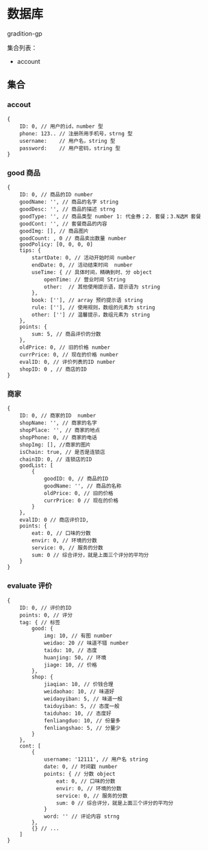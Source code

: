 # 数据库
gradition-gp

集合列表：
* account

## 集合
### accout
	{
    	ID: 0, // 用户的id，number 型
        phone: 123.. // 注册所用手机号，strng 型
        username:    // 用户名，string 型
        password:    // 用户密码，string 型
    }

### good 商品
	{
    	ID: 0, // 商品的ID number
        goodName: '', // 商品的名字 string
        goodDesc: '', // 商品的描述 strng
        goodType: '', // 商品类型 number 1: 代金券；2. 套餐；3.N选M 套餐
        goodCont: '', // 套餐商品的内容
        goodImg: [], // 商品图片
        goodCount: , 0 // 商品卖出数量 number
        goodPolicy: [0, 0, 0, 0]
        tips: {
        	startDate: 0, // 活动开始时间 number
        	endDate: 0, // 活动结束时间  number
            useTime: { // 具体时间，精确到时、分 object
            	openTime: // 营业时间 String
                other:  // 其他使用提示语，提示语为 string
            },
            book: [''], // array 预约提示语 string
            rule: [''], // 使用规则，数组的元素为 string
            other: [''] // 温馨提示，数组元素为 string
        },
        points: {
        	sum: 5, // 商品评价的分数
        },
        oldPrice: 0, // 旧的价格 number
        currPrice: 0, // 现在的价格 number
        evalID: 0, // 评价列表的ID number
        shopID: 0 , // 商店的ID
    }

### 商家
    {
    	ID: 0, // 商家的ID  number
        shopName: '', // 商家的名字
        shopPlace: '', // 商家的地点
        shopPhone: 0, // 商家的电话
        shopImg: [], //商家的图片
        isChain: true, // 是否是连锁店
        chainID: 0, // 连锁店的ID
        goodList: [
        	{
            	goodID: 0, // 商品的ID
                goodName: '', // 商品的名称
                oldPrice: 0, // 旧的价格
                currPrice: 0 // 现在的价格
            }
        },
        evalID: 0 // 商店评价ID,
        points: {
        	eat: 0, // 口味的分数
            envir: 0, // 环境的分数
            service: 0, // 服务的分数
            sum: 0 // 综合评分，就是上面三个评分的平均分
		}
	}
### evaluate 评价
	{
    	ID: 0, // 评价的ID
    	points: 0, // 评分
        tag: { // 标签
        	good: {
            	img: 10, // 有图 number
                weidao: 20 // 味道不错 number
                taidu: 10, // 态度
                huanjing: 50, // 环境
                jiage: 10, // 价格
            },
            shop: {
            	jiaqian: 10, // 价钱合理
                weidaohao: 10, // 味道好
                weidaoyiban: 5, // 味道一般
                taiduyiban: 5, // 态度一般
                taiduhao: 10, // 态度好
                fenliangduo: 10, // 份量多
                fenliangshao: 5, // 分量少
            }
        },
        cont: [
        	{
            	username: '12111', // 用户名 string
                date: 0, // 时间戳 number
                points: { // 分数 object
                	eat: 0, // 口味的分数
                    envir: 0, // 环境的分数
                    service: 0, // 服务的分数
                    sum: 0 // 综合评分，就是上面三个评分的平均分
				}
                word: '' // 评论内容 strng
            },
            {} // ...
        ]
    }